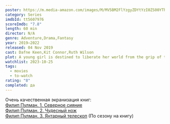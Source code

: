 ```yaml
---
poster: https://m.media-amazon.com/images/M/MV5BM2FlYzgyZDYtYzI0ZS00YThiLTg4N2EtNmViMDdmMTcyNWU0XkEyXkFqcGdeQXVyMTkxNjUyNQ@@._V1_SX300.jpg
category: Series
imdbId: tt5607976
scoreImdb: "7.8"
length: 60 min
director: N/A
genre: Adventure,Drama,Fantasy
year: 2019–2022
released: 04 Nov 2019
cast: Dafne Keen,Kit Connor,Ruth Wilson
plot: A young girl is destined to liberate her world from the grip of the Magisterium which represses people's ties to magic and their animal spirits known as daemons.
watchlist: 2023-10-25
tags:
  - movies
  - to-watch
rating: "8"
completed: да
---
```

Очень качественная экранизация книг:  
[Филип Пулман. 1. Северное сияние](Книги/Художественные/Филип%20Пулман.%201.%20Северное%20сияние.md)  
[Филип Пулман. 2. Чудесный нож](Книги/Художественные/Филип%20Пулман.%202.%20Чудесный%20нож.md)  
[Филип Пулман. 3. Янтарный телескоп](Книги/Художественные/Филип%20Пулман.%203.%20Янтарный%20телескоп.md)
(По сезону на книгу)